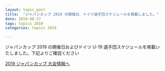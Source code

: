 ```yaml
---
layout: topic_post
title:  "ジャパンカップ 2019 の開催日、ドイツ選手団スケジュールを掲載しました。"
date: 2019-08-27
tags: topics 2019
categories: topics 2019

---
```


ジャパンカップ 2019 の開催日およびドイツ U-19 選手団スケジュールを掲載いたしました。下記よりご確認ください

<a class="btn btn-primary btn-sm" href="{{ site.baseurl }}{% post_url /competition_info/2019/2019-09-15-japancup-2019 %}">2019 ジャパンカップ 大会情報へ</a>
